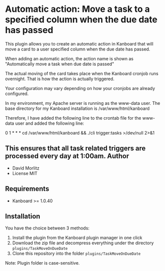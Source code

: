 Automatic action: Move a task to a specified column when the due date has passed
==================================================================================

This plugin allows you to create an automatic action in Kanboard that will move a card
to a user specified column when the due date has passed.

When adding an automatic action, the action name is shown as
"Automatically move a task when due date is passed"

The actual moving of the card takes place when the Kanboard cronjob runs overnight. That is how the action is actually triggered.

Your configuration may vary depending on how your cronjobs are already configured.

In my environment, my Apache server is running as the www-data user. The base directory for my Kanboard installation is /var/www/html/kanboard

Therefore, I have added the following line to the crontab file for the www-data user and added the following line:

0 1 * * * cd /var/www/html/kanboard && ./cli trigger:tasks >/dev/null 2>&1

This ensures that all task related triggers are processed every day at 1:00am.
Author
------

- David Morlitz
- License MIT

Requirements
------------

- Kanboard >= 1.0.40

Installation
------------

You have the choice between 3 methods:

1. Install the plugin from the Kanboard plugin manager in one click
2. Download the zip file and decompress everything under the directory `plugins/TaskMoveOnDueDate`
3. Clone this repository into the folder `plugins/TaskMoveOnDueDate`

Note: Plugin folder is case-sensitive.

